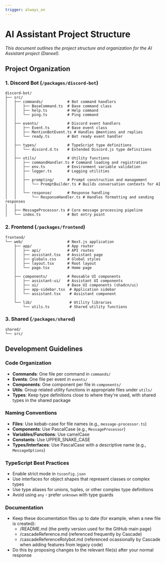 ```yaml
---
trigger: always_on
---
```


# AI Assistant Project Structure

*This document outlines the project structure and organization for the AI Assistant project (Daneel).*

## Project Organization

### 1. Discord Bot (`/packages/discord-bot`)
```
discord-bot/
├── src/
│   ├── commands/           # Bot command handlers
│   │   ├── BaseCommand.ts  # Base command class
│   │   ├── help.ts         # Help command
│   │   └── ping.ts         # Ping command
│   │
│   ├── events/             # Discord event handlers
│   │   ├── Event.ts        # Base event class
│   │   ├── MentionBotEvent.ts # Handles @mentions and replies
│   │   └── ready.ts        # Bot ready event handler
│   │
│   ├── types/              # TypeScript type definitions
│   │   └── discord.d.ts    # Extended Discord.js type definitions
│   │
│   ├── utils/              # Utility functions
│   │   ├── commandHandler.ts # Command loading and registration
│   │   ├── env.ts          # Environment variable validation
│   │   ├── logger.ts       # Logging utilities
│   │   │
│   │   ├── prompting/      # Prompt construction and management
│   │   │   └── PromptBuilder.ts # Builds conversation contexts for AI
│   │   │
│   │   └── response/       # Response handling
│   │       └── ResponseHandler.ts # Handles formatting and sending responses
│   │
│   ├── MessageProcessor.ts # Core message processing pipeline
│   └── index.ts            # Bot entry point
```

### 2. Frontend (`/packages/frontend`)
```
frontend/
└── web/                    # Next.js application
    ├── app/                # App router
    │   ├── api/            # API routes
    │   ├── assistant.tsx   # Assistant page
    │   ├── globals.css     # Global styles
    │   ├── layout.tsx      # Root layout
    │   └── page.tsx        # Home page
    │
    ├── components/         # Reusable UI components
    │   ├── assistant-ui/   # Assistant UI components
    │   ├── ui/             # Base UI components (shadcn/ui)
    │   ├── app-sidebar.tsx  # Application sidebar
    │   └── assistant.tsx    # Assistant component
    │
    └── lib/                 # Utility libraries
        └── utils.ts         # Shared utility functions
```

### 3. Shared (`/packages/shared`)
```
shared/
└── src/
```

## Development Guidelines

### Code Organization
- **Commands**: One file per command in `commands/`
- **Events**: One file per event in `events/`
- **Components**: One component per file in `components/`
- **Utils**: Group related utility functions in appropriate files under `utils/`
- **Types**: Keep type definitions close to where they're used, with shared types in the shared package

### Naming Conventions
- **Files**: Use kebab-case for file names (e.g., `message-processor.ts`)
- **Components**: Use PascalCase (e.g., `MessageProcessor`)
- **Variables/Functions**: Use camelCase
- **Constants**: Use UPPER_SNAKE_CASE
- **Types/Interfaces**: Use PascalCase with a descriptive name (e.g., `MessageOptions`)

### TypeScript Best Practices
- Enable strict mode in `tsconfig.json`
- Use interfaces for object shapes that represent classes or complex types
- Use type aliases for unions, tuples, or other complex type definitions
- Avoid using `any` - prefer `unknown` with type guards

### Documentation
- Keep these documentation files up to date (for example, when a new file is created):
  - /README.md (the pretty version used for the GitHub main page)
  - /cascadeReference.md (referenced frequently by Cascade)
  - /cascadeReferenceRolybot.md (referenced ocassionally by Cascade when adding features from legacy code)
- Do this by proposing changes to the relevant file(s) after your normal response
